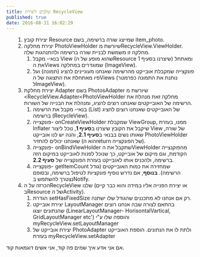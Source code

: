```yaml
---
title: שלבים ליצירת RecycleView
published: true
date: 2016-08-31 16:02:29
---
```


<ol>
<ol>
<li>יצירת קובץ Resource שמייצג שורה ברשימה, בשם item_photo.</li>
<li>יצירת מחלקה PhotoViewHolder שיורשת מRecycleView.ViewHolder. מחלקה זו משמשת לבניית שורה ברשימה ולהתנהגות שלה.
<ol>
<li>בנאי- מקבל View (שהוא מופע של הResource שיצרנו בסעיף 1) ומאתחל את הViews שמוגדרים במחלקה (ImageView).</li>
<li>פונקצייה שמקבלת אובייקט מהרשימה שאנחנו מעוניינים להציג (תמונה) ועל פיו מאתחלת את התצוגה של הViews (נותנת את התמונה כפרמטר לImageView).</li>
</ol>
</li>
<li>יצירת מחלקת Adapter בשם PhotosAdapter שיורשת מ
&lt;RecycleView.Adapter&lt;PhotoViewHolder
מחלקה זאת מנהלת את הרשימה של האובייקטים שאנחנו רוצים להציג, ומנהלת את הבנייה של השורות.
<ol>
<li>בנאי- מקבל את הרשימה (List) של האובייקטים שאנחנו רוצים להציג ברשימה (RecycleView).</li>
<li>פונקצייה- onCreateViewHolder שמקבלת ViewGroup, ממנו, בעזרת Inflater שיקבל את הקובץ שיצרנו ב<strong>סעיף 1</strong>, נוכל ליצור View של שורה, שאותו נשים בבנאי ב<strong>סעיף 2.1</strong>, והנה יש לנו אובייקט PhotoViewHolder שאנחנו יכולים להחזיר (הוא הreturn של הפונקצייה).</li>
<li>פונקצייה- onBindViewHolder שתקבל את הViewHolder מהפוקנצייה הקודמת, וגם מיקום של אובייקט, כך שנוכל לפנות לאובייקט במיקום הזה ברשימה, ולהכניס אותו לאובייקט בעזרת הפונקצייה של <strong>סעיף 2.2</strong>.</li>
<li>פונקצייה- getItemCount שמחזירה את כמות האובייקטים (גודל הרשימה). <strong>בנוסף</strong>, אם נדרש נוסיף פונקציות לטיפול ברשימה, ובסופם נצטרך להשתמש בNotify.</li>
</ol>
</li>
<li>הכרזה על הRecycleView שלנו (או יצירת הפנייה אליו במידה והוא כבר קיים בResource של הActivity).
<ol>
<li>הגדרת setHasFixedSize רק אם אנחנו לא מתכננים שהגודל שלו ישתנה.</li>
<li>יצירת אובייקט LayoutManager בהתאם לצורה שבה אנחנו רוצים שהנתונים יוצגו (LinearLayoutManager- HorisontalVartical, GridLayoutManager etc') והוספה שלו ע"י myRecycleView.setLayoutManager</li>
<li>יצירת אובייקט של PhotoAdapter ולתת לו את הנתונים. הוספת האובייקט בעזרת myRecycleView.setAdapter</li>
</ol>
</li>
</ol>
</ol>





אם אני אדע איך שמים פה קוד, אני אשים דוגמאות קוד.

